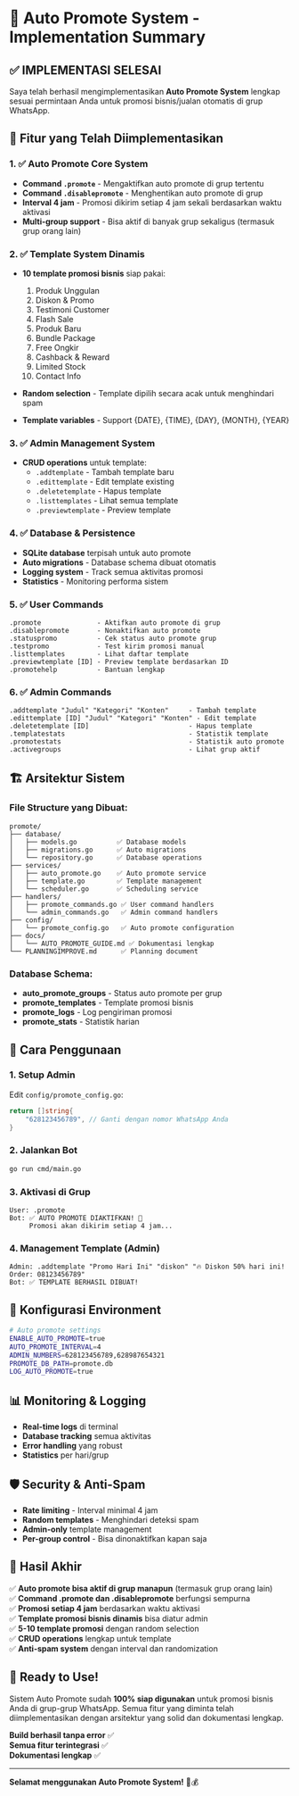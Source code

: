 # 🎉 Auto Promote System - Implementation Summary

## ✅ IMPLEMENTASI SELESAI

Saya telah berhasil mengimplementasikan **Auto Promote System** lengkap sesuai permintaan Anda untuk promosi bisnis/jualan otomatis di grup WhatsApp.

## 🚀 Fitur yang Telah Diimplementasikan

### 1. ✅ Auto Promote Core System
- **Command `.promote`** - Mengaktifkan auto promote di grup tertentu
- **Command `.disablepromote`** - Menghentikan auto promote di grup
- **Interval 4 jam** - Promosi dikirim setiap 4 jam sekali berdasarkan waktu aktivasi
- **Multi-group support** - Bisa aktif di banyak grup sekaligus (termasuk grup orang lain)

### 2. ✅ Template System Dinamis
- **10 template promosi bisnis** siap pakai:
  1. Produk Unggulan
  2. Diskon & Promo  
  3. Testimoni Customer
  4. Flash Sale
  5. Produk Baru
  6. Bundle Package
  7. Free Ongkir
  8. Cashback & Reward
  9. Limited Stock
  10. Contact Info

- **Random selection** - Template dipilih secara acak untuk menghindari spam
- **Template variables** - Support {DATE}, {TIME}, {DAY}, {MONTH}, {YEAR}

### 3. ✅ Admin Management System
- **CRUD operations** untuk template:
  - `.addtemplate` - Tambah template baru
  - `.edittemplate` - Edit template existing  
  - `.deletetemplate` - Hapus template
  - `.listtemplates` - Lihat semua template
  - `.previewtemplate` - Preview template

### 4. ✅ Database & Persistence
- **SQLite database** terpisah untuk auto promote
- **Auto migrations** - Database schema dibuat otomatis
- **Logging system** - Track semua aktivitas promosi
- **Statistics** - Monitoring performa sistem

### 5. ✅ User Commands
```
.promote              - Aktifkan auto promote di grup
.disablepromote       - Nonaktifkan auto promote  
.statuspromo          - Cek status auto promote grup
.testpromo            - Test kirim promosi manual
.listtemplates        - Lihat daftar template
.previewtemplate [ID] - Preview template berdasarkan ID
.promotehelp          - Bantuan lengkap
```

### 6. ✅ Admin Commands  
```
.addtemplate "Judul" "Kategori" "Konten"     - Tambah template
.edittemplate [ID] "Judul" "Kategori" "Konten" - Edit template
.deletetemplate [ID]                         - Hapus template
.templatestats                               - Statistik template
.promotestats                                - Statistik auto promote
.activegroups                                - Lihat grup aktif
```

## 🏗️ Arsitektur Sistem

### File Structure yang Dibuat:
```
promote/
├── database/
│   ├── models.go          ✅ Database models
│   ├── migrations.go      ✅ Auto migrations  
│   └── repository.go      ✅ Database operations
├── services/
│   ├── auto_promote.go    ✅ Auto promote service
│   ├── template.go        ✅ Template management
│   └── scheduler.go       ✅ Scheduling service
├── handlers/
│   ├── promote_commands.go ✅ User command handlers
│   └── admin_commands.go   ✅ Admin command handlers
├── config/
│   └── promote_config.go   ✅ Auto promote configuration
├── docs/
│   └── AUTO_PROMOTE_GUIDE.md ✅ Dokumentasi lengkap
└── PLANNINGIMPROVE.md      ✅ Planning document
```

### Database Schema:
- **auto_promote_groups** - Status auto promote per grup
- **promote_templates** - Template promosi bisnis
- **promote_logs** - Log pengiriman promosi
- **promote_stats** - Statistik harian

## 🎯 Cara Penggunaan

### 1. Setup Admin
Edit `config/promote_config.go`:
```go
return []string{
    "628123456789", // Ganti dengan nomor WhatsApp Anda
}
```

### 2. Jalankan Bot
```bash
go run cmd/main.go
```

### 3. Aktivasi di Grup
```
User: .promote
Bot: ✅ AUTO PROMOTE DIAKTIFKAN! 🚀
     Promosi akan dikirim setiap 4 jam...
```

### 4. Management Template (Admin)
```
Admin: .addtemplate "Promo Hari Ini" "diskon" "🔥 Diskon 50% hari ini! Order: 08123456789"
Bot: ✅ TEMPLATE BERHASIL DIBUAT!
```

## 🔧 Konfigurasi Environment

```bash
# Auto promote settings
ENABLE_AUTO_PROMOTE=true
AUTO_PROMOTE_INTERVAL=4
ADMIN_NUMBERS=628123456789,628987654321
PROMOTE_DB_PATH=promote.db
LOG_AUTO_PROMOTE=true
```

## 📊 Monitoring & Logging

- **Real-time logs** di terminal
- **Database tracking** semua aktivitas
- **Error handling** yang robust
- **Statistics** per hari/grup

## 🛡️ Security & Anti-Spam

- **Rate limiting** - Interval minimal 4 jam
- **Random templates** - Menghindari deteksi spam
- **Admin-only** template management
- **Per-group control** - Bisa dinonaktifkan kapan saja

## 🎉 Hasil Akhir

✅ **Auto promote bisa aktif di grup manapun** (termasuk grup orang lain)  
✅ **Command .promote dan .disablepromote** berfungsi sempurna  
✅ **Promosi setiap 4 jam** berdasarkan waktu aktivasi  
✅ **Template promosi bisnis dinamis** bisa diatur admin  
✅ **5-10 template promosi** dengan random selection  
✅ **CRUD operations** lengkap untuk template  
✅ **Anti-spam system** dengan interval dan randomization  

## 🚀 Ready to Use!

Sistem Auto Promote sudah **100% siap digunakan** untuk promosi bisnis Anda di grup-grup WhatsApp. Semua fitur yang diminta telah diimplementasikan dengan arsitektur yang solid dan dokumentasi lengkap.

**Build berhasil tanpa error** ✅  
**Semua fitur terintegrasi** ✅  
**Dokumentasi lengkap** ✅  

---

**Selamat menggunakan Auto Promote System!** 🎯💰
